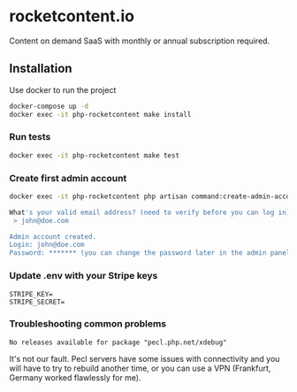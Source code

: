 # rocketcontent.io

Content on demand SaaS with monthly or annual subscription required.




## Installation

Use docker to run the project

```bash
docker-compose up -d
docker exec -it php-rocketcontent make install
```
### Run tests
```bash
docker exec -it php-rocketcontent make test
```
### Create first admin account
```bash
docker exec -it php-rocketcontent php artisan command:create-admin-account

What's your valid email address? (need to verify before you can log in):
 > john@doe.com     

Admin account created.
Login: john@doe.com
Password: ******* (you can change the password later in the admin panel)
```
### Update .env with your Stripe keys
```
STRIPE_KEY=
STRIPE_SECRET=
```
### Troubleshooting common problems
`No releases available for package "pecl.php.net/xdebug"`

It's not our fault. Pecl servers have some issues with connectivity and you will have to try to rebuild another time, or you can use a VPN (Frankfurt, Germany worked flawlessly for me).
